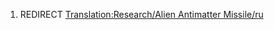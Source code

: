 1.  REDIRECT [Translation:Research/Alien Antimatter
    Missile/ru](Translation:Research/Alien_Antimatter_Missile/ru "wikilink")